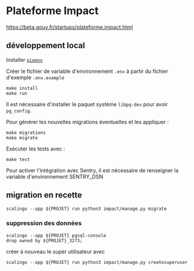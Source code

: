 # Plateforme Impact

https://beta.gouv.fr/startups/plateforme.impact.html


## développement local

Installer [`pipenv`](https://pypi.org/project/pipenv/)

Créer le fichier de variable d'environnement `.env` à partir du fichier d'exemple `.env.example`

```
make install
make run
```

Il est nécessaire d'installer le paquet système `libpq-dev` pour avoir `pg_config`.

Pour générer les nouvelles migrations éventuelles et les appliquer :

```
make migrations
make migrate
```

Exécuter les tests avec :

```
make test
```

Pour activer l'intégration avec Sentry, il est nécessaire de renseigner la variable d'environnement SENTRY_DSN

## migration en recette


```
scalingo --app ${PROJET} run python3 impact/manage.py migrate
```


### suppression des données

```
scalingo --app ${PROJET} pgsql-console
drop owned by ${PROJET}_3273;
```
créer à nouveau le super utilisateur avec

```
scalingo --app ${PROJET} run python3 impact/manage.py createsuperuser
```
